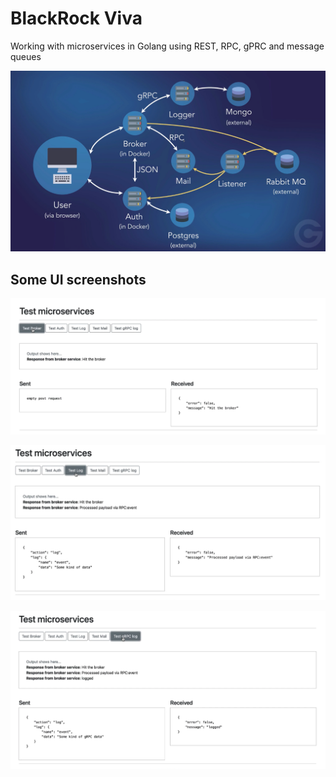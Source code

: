# BlackRock Viva

Working with microservices in Golang using REST, RPC, gPRC and message queues

![System_Architecture](architecture.png)

## Some UI screenshots

![Broker](test_broker.png)

![MongoDB Logger](test_mongodb_logger.png)

![gRPC Logger](test_grpc_rabbitmpq_logger.png)

